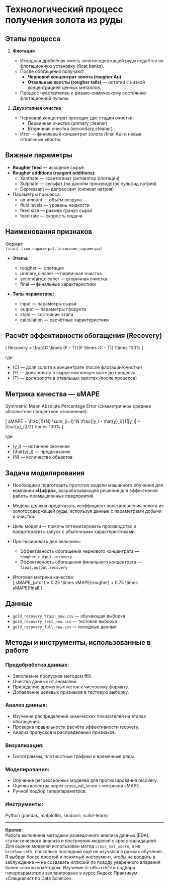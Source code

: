 # Технологический процесс получения золота из руды

## Этапы процесса

1. **Флотация**  
   - Исходная дроблёная смесь золотосодержащей руды подаётся во флотационную установку (float banks).  
   - После обогащения получают:  
     - **Черновой концентрат золота (rougher Au)**  
     - **Отвальные хвосты (rougher tails)** — остатки с низкой концентрацией ценных металлов.  
   - Процесс чувствителен к физико-химическому состоянию флотационной пульпы.

2. **Двухэтапная очистка**  
   - Черновой концентрат проходит две стадии очистки:  
     - Первичная очистка (primary_cleaner)  
     - Вторичная очистка (secondary_cleaner)  
   - Итог — финальный концентрат золота (final Au) и новые отвальные хвосты.

## Важные параметры

- **Rougher feed** — исходное сырьё.  
- **Rougher additions (reagent additions):**  
  - Xanthate — ксантогенат (активатор флотации)  
  - Sulphate — сульфат (на данном производстве сульфид натрия)  
  - Depressant — депрессант (силикат натрия)  
- Параметры процесса:  
  - air amount — объём воздуха  
  - fluid levels — уровень жидкости  
  - feed size — размер гранул сырья  
  - feed rate — скорость подачи

## Наименования признаков

Формат:  
`[этап].[тип_параметра].[название_параметра]`

- **Этапы:**  
  - rougher — флотация  
  - primary_cleaner — первичная очистка  
  - secondary_cleaner — вторичная очистка  
  - final — финальные характеристики

- **Типы параметров:**  
  - input — параметры сырья  
  - output — параметры продукта  
  - state — состояние этапа  
  - calculation — расчётные характеристики

## Расчёт эффективности обогащения (Recovery)

\[
Recovery = \frac{C \times (F - T)}{F \times (C - T)} \times 100\%
\]

где:  
- \(C\) — доля золота в концентрате (после флотации/очистки)  
- \(F\) — доля золота в сырье или концентрате до процесса  
- \(T\) — доля золота в отвальных хвостах (после процесса)

## Метрика качества — sMAPE

Symmetric Mean Absolute Percentage Error (симметричное среднее абсолютное процентное отклонение):

\[
sMAPE = \frac{1}{N} \sum_{i=1}^N \frac{|y_i - \hat{y}_i|}{(|y_i| + |\hat{y}_i|)/2} \times 100\%
\]

где:  
- \(y_i\) — истинное значение  
- \(\hat{y}_i\) — предсказание  
- \(N\) — количество объектов

## Задача моделирования

- Необходимо подготовить прототип модели машинного обучения для компании **«Цифра»**, разрабатывающей решения для эффективной работы промышленных предприятий.  
- Модель должна предсказать коэффициент восстановления золота из золотосодержащей руды, используя данные с параметрами добычи и очистки.  
- Цель модели — помочь оптимизировать производство и предотвратить запуск с убыточными характеристиками.

- Прогнозировать две величины:  
  - Эффективность обогащения чернового концентрата — `rougher.output.recovery`  
  - Эффективность обогащения финального концентрата — `final.output.recovery`

- Итоговая метрика качества:  
\[
sMAPE_{итог} = 0.25 \times sMAPE(rougher) + 0.75 \times sMAPE(final)
\]

## Данные

- `gold_recovery_train_new.csv` — обучающая выборка  
- `gold_recovery_test_new.csv` — тестовая выборка  
- `gold_recovery_full_new.csv` — исходные данные

## Методы и инструменты, использованные в работе

### Предобработка данных:
- Заполнение пропусков методом ffill.  
- Очистка данных от аномалий.  
- Приведение временных меток к числовому формату.  
- Добавление целевых признаков в тестовую выборку.

### Анализ данных:
- Изучение распределений химических показателей на этапах обогащения.  
- Проверка правильности расчёта эффективности recovery.  
- Анализ пропусков и распределений признаков.

### Визуализация:
- Гистограммы, плотностные графики и временные ряды.

### Моделирование:
- Обучение регрессионных моделей для прогнозирования recovery.  
- Оценка качества через cross_val_score с метрикой sMAPE.  
- Ручной подбор гиперпараметров.

### Инструменты:
Python (pandas, matplotlib, seaborn, scikit-learn)

---

**Кратко:**  
Работа выполнена методами разведочного анализа данных (EDA), статистического анализа и построения моделей с кросс-валидацией. Для оценки моделей использован метод `cross_val_score`, а не `GridSearchCV`, поскольку последний ещё не изучался в рамках обучения. Я выбрал более простой и понятный инструмент, чтобы не вводить в заблуждение — не создавать иллюзий по поводу уверенного владения более сложным методом. Изучение `GridSearchCV` и подбора гиперпараметров запланировано в курсе Яндекс.Практикум «Специалист по Data Science».
